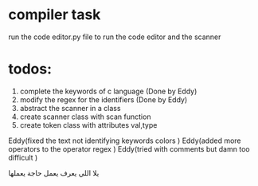 # compiler task
run the code editor.py file to run the code editor and the scanner

# todos:
1. complete the keywords of c language (Done by Eddy)
2. modify the regex for the identifiers (Done by Eddy)
3. abstract the scanner in a class 
4. create scanner class with scan function
5. create token class with attributes val,type


Eddy(fixed the text not identifying keywords colors )
Eddy(added more operators to the operator regex )
Eddy(tried with comments but damn too difficult  )

يلا اللي يعرف يعمل حاجة يعملها
